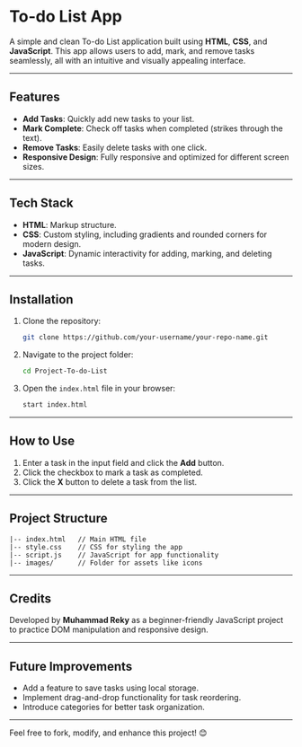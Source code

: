 # To-do List App

A simple and clean To-do List application built using **HTML**, **CSS**, and **JavaScript**. This app allows users to add, mark, and remove tasks seamlessly, all with an intuitive and visually appealing interface.

---

## Features

- **Add Tasks**: Quickly add new tasks to your list.
- **Mark Complete**: Check off tasks when completed (strikes through the text).
- **Remove Tasks**: Easily delete tasks with one click.
- **Responsive Design**: Fully responsive and optimized for different screen sizes.

---

## Tech Stack

- **HTML**: Markup structure.
- **CSS**: Custom styling, including gradients and rounded corners for modern design.
- **JavaScript**: Dynamic interactivity for adding, marking, and deleting tasks.

---

## Installation

1. Clone the repository:
   ```bash
   git clone https://github.com/your-username/your-repo-name.git
   ```
2. Navigate to the project folder:
   ```bash
   cd Project-To-do-List
   ```
3. Open the `index.html` file in your browser:
   ```bash
   start index.html
   ```

---

## How to Use

1. Enter a task in the input field and click the **Add** button.
2. Click the checkbox to mark a task as completed.
3. Click the **X** button to delete a task from the list.

---

## Project Structure

```
|-- index.html   // Main HTML file
|-- style.css    // CSS for styling the app
|-- script.js    // JavaScript for app functionality
|-- images/      // Folder for assets like icons
```

---

## Credits

Developed by **Muhammad Reky** as a beginner-friendly JavaScript project to practice DOM manipulation and responsive design.

---

## Future Improvements

- Add a feature to save tasks using local storage.
- Implement drag-and-drop functionality for task reordering.
- Introduce categories for better task organization.

---

Feel free to fork, modify, and enhance this project! 😊


